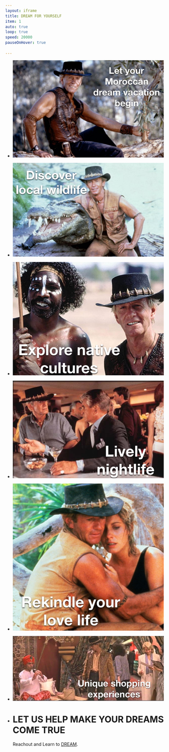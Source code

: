 ```yaml
---
layout: iframe
title: DREAM FOR YOURSELF
item: 1
auto: true
loop: true
speed: 20000
pauseOnHover: true

---
```


* ![Your Dreams Wait](my-pics1/Dundee1.JPG)
* ![Fantastic Wildlife](my-pics1/dundee2.JPG)
* ![Native Culture](my-pics1/dundee3.JPG)
* ![Lively Nightlife](my-pics1/dundee4.JPG)
* ![Love Will Find You](my-pics1/dundee5.JPG)
* ![Shopping, Why Not?](my-pics1/dundee6.JPG)
* # LET US HELP MAKE YOUR DREAMS COME TRUE

  Reachout and Learn to [DREAM](http://www.dundee.com).
  
  


